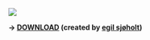 ![](https://github.com/finnmglas/Launcher/blob/master/docs/wallpaper/Play-function-graphic.jpg)

**-> [DOWNLOAD][wallpaper-1] (created by [egil sjøholt][creator-1])**

[1]: https://github.com/finnmglas/Launcher/blob/master/docs/README.md
[wallpaper-1]: https://images.pexels.com/photos/1906658/pexels-photo-1906658.jpeg?cs=srgb&dl=silhouette-photography-of-person-under-starry-sky-1906658.jpg&fm=jpg
[creator-1]: https://www.instagram.com/egilsjoholt_photo/

[wallpaper-2]: https://unsplash.com/photos/RnCPiXixooY/download?force=true
[creator-2]: http://efeck.com/

[wallpaper-3]: https://
[creator-3]: https://www.finnmglas.com
